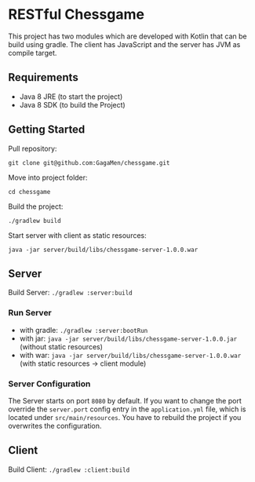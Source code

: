 RESTful Chessgame
=================
This project has two modules which are developed with Kotlin that can be build using gradle. 
The client has JavaScript and the server has JVM as compile target.

Requirements
---------------
* Java 8 JRE (to start the project)
* Java 8 SDK (to build the Project)


Getting Started
---------------
Pull repository:

``git clone git@github.com:GagaMen/chessgame.git``

Move into project folder:

``cd chessgame``

Build the project:

``./gradlew build``

Start server with client as static resources:

``java -jar server/build/libs/chessgame-server-1.0.0.war``

Server
------
Build Server:
``./gradlew :server:build``

### Run Server
* with gradle: ``./gradlew :server:bootRun``
* with jar: ``java -jar server/build/libs/chessgame-server-1.0.0.jar`` (without static resources)
* with war: ``java -jar server/build/libs/chessgame-server-1.0.0.war`` (with static resources -> client module)

### Server Configuration
The Server starts on port ``8080`` by default. If you want to change the port override the ``server.port`` config entry 
in the ``application.yml`` file, which is located under ``src/main/resources``. 
You have to rebuild the project if you overwrites the configuration.

Client
------
Build Client:
``./gradlew :client:build``